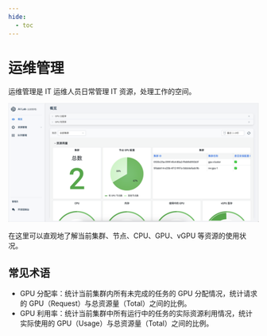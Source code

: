 ```yaml
---
hide:
  - toc
---
```


# 运维管理

运维管理是 IT 运维人员日常管理 IT 资源，处理工作的空间。

![运维管理概览](../images/oam-overview.png)

在这里可以直观地了解当前集群、节点、CPU、GPU、vGPU 等资源的使用状况。

## 常见术语

- GPU 分配率：统计当前集群内所有未完成的任务的 GPU 分配情况，统计请求的 GPU（Request）与总资源量（Total）之间的比例。
- GPU 利用率：统计当前集群中所有运行中的任务的实际资源利用情况，统计实际使用的 GPU（Usage）与总资源量（Total）之间的比例。
